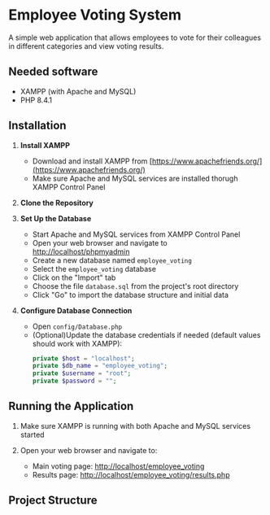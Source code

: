 # Employee Voting System

A simple web application that allows employees to vote for their colleagues in different categories and view voting results.

## Needed software
- XAMPP (with Apache and MySQL)
- PHP 8.4.1

## Installation

1. **Install XAMPP**
   - Download and install XAMPP from [https://www.apachefriends.org/](https://www.apachefriends.org/)
   - Make sure Apache and MySQL services are installed thorugh XAMPP Control Panel

2. **Clone the Repository**

3. **Set Up the Database**
   - Start Apache and MySQL services from XAMPP Control Panel
   - Open your web browser and navigate to [http://localhost/phpmyadmin](http://localhost/phpmyadmin)
   - Create a new database named `employee_voting`
   - Select the `employee_voting` database
   - Click on the "Import" tab
   - Choose the file `database.sql` from the project's root directory
   - Click "Go" to import the database structure and initial data

4. **Configure Database Connection**
   - Open `config/Database.php`
   - (Optional)Update the database credentials if needed (default values should work with XAMPP):
     ```php
     private $host = "localhost";
     private $db_name = "employee_voting";
     private $username = "root";
     private $password = "";
     ```

## Running the Application

1. Make sure XAMPP is running with both Apache and MySQL services started

2. Open your web browser and navigate to:
   - Main voting page: [http://localhost/employee_voting](http://localhost/employee_voting)
   - Results page: [http://localhost/employee_voting/results.php](http://localhost/employee_voting/results.php)

## Project Structure